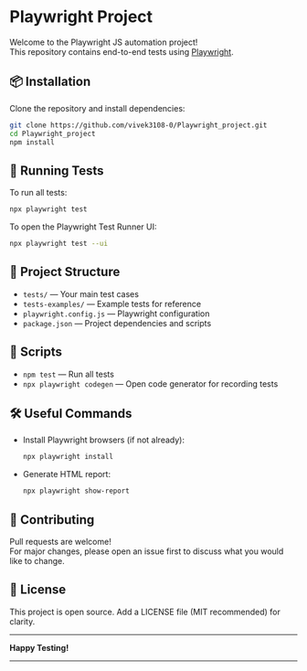 # Playwright Project

Welcome to the Playwright JS automation project!  
This repository contains end-to-end tests using [Playwright](https://playwright.dev/).

## 📦 Installation

Clone the repository and install dependencies:

```bash
git clone https://github.com/vivek3108-0/Playwright_project.git
cd Playwright_project
npm install
```

## 🚀 Running Tests

To run all tests:

```bash
npx playwright test
```

To open the Playwright Test Runner UI:

```bash
npx playwright test --ui
```

## 📁 Project Structure

- `tests/` — Your main test cases
- `tests-examples/` — Example tests for reference
- `playwright.config.js` — Playwright configuration
- `package.json` — Project dependencies and scripts

## 📝 Scripts

- `npm test` — Run all tests
- `npx playwright codegen` — Open code generator for recording tests

## 🛠️ Useful Commands

- Install Playwright browsers (if not already):
  ```bash
  npx playwright install
  ```
- Generate HTML report:
  ```bash
  npx playwright show-report
  ```

## 🤝 Contributing

Pull requests are welcome!  
For major changes, please open an issue first to discuss what you would like to change.

## 📄 License

This project is open source. Add a LICENSE file (MIT recommended) for clarity.

---

**Happy Testing!**

---
